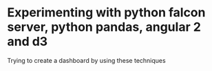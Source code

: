 # Experimenting with python falcon server, python pandas, angular 2 and d3

Trying to create a dashboard by using these techniques
